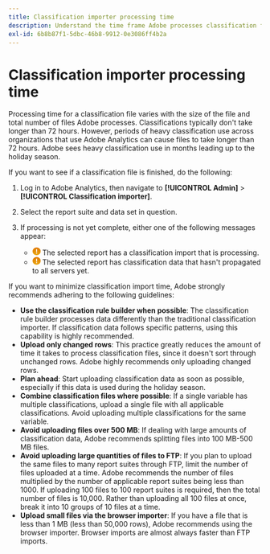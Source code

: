 ```yaml
---
title: Classification importer processing time
description: Understand the time frame Adobe processes classification files, and how to minimize processing time.
exl-id: 6b8b87f1-5dbc-46b8-9912-0e3086ff4b2a
---
```

# Classification importer processing time

Processing time for a classification file varies with the size of the file and total number of files Adobe processes. Classifications typically don't take longer than 72 hours. However, periods of heavy classification use across organizations that use Adobe Analytics can cause files to take longer than 72 hours. Adobe sees heavy classification use in months leading up to the holiday season.

If you want to see if a classification file is finished, do the following:

1. Log in to Adobe Analytics, then navigate to **[!UICONTROL Admin]** > **[!UICONTROL Classification importer]**.
2. Select the report suite and data set in question.
3. If processing is not yet complete, either one of the following messages appear:
   
   * ![Notice](assets/icon_notice_notice.gif) The selected report has a classification import that is processing.
   * ![Notice](assets/icon_notice_notice.gif) The selected report has classification data that hasn't propagated to all servers yet.

If you want to minimize classification import time, Adobe strongly recommends adhering to the following guidelines:

* **Use the classification rule builder when possible**: The classification rule builder processes data differently than the traditional classification importer. If classification data follows specific patterns, using this capability is highly recommended.
* **Upload only changed rows**: This practice greatly reduces the amount of time it takes to process classification files, since it doesn't sort through unchanged rows. Adobe highly recommends only uploading changed rows.
* **Plan ahead**: Start uploading classification data as soon as possible, especially if this data is used during the holiday season.
* **Combine classification files where possible**: If a single variable has multiple classifications, upload a single file with all applicable classifications. Avoid uploading multiple classifications for the same variable.
* **Avoid uploading files over 500 MB**: If dealing with large amounts of classification data, Adobe recommends splitting files into 100 MB-500 MB files.
* **Avoid uploading large quantities of files to FTP**: If you plan to upload the same files to many report suites through FTP, limit the number of files uploaded at a time. Adobe recommends the number of files multiplied by the number of applicable report suites being less than 1000. If uploading 100 files to 100 report suites is required, then the total number of files is 10,000. Rather than uploading all 100 files at once, break it into 10 groups of 10 files at a time.
* **Upload small files via the browser importer**: If you have a file that is less than 1 MB (less than 50,000 rows), Adobe recommends using the browser importer. Browser imports are almost always faster than FTP imports.
